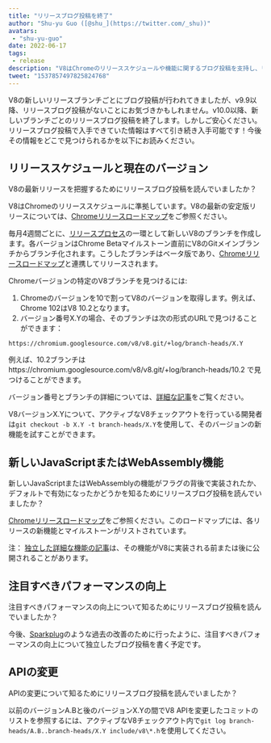 ```yaml
---
title: "リリースブログ投稿を終了"
author: "Shu-yu Guo ([@shu_](https://twitter.com/_shu))"
avatars: 
 - "shu-yu-guo"
date: 2022-06-17
tags: 
 - release
description: "V8はChromeのリリーススケジュールや機能に関するブログ投稿を支持し、リリースブログ投稿を終了します。"
tweet: "1537857497825824768"
---
```


V8の新しいリリースブランチごとにブログ投稿が行われてきましたが、v9.9以降、リリースブログ投稿がないことにお気づきかもしれません。v10.0以降、新しいブランチごとのリリースブログ投稿を終了します。しかしご安心ください。リリースブログ投稿で入手できていた情報はすべて引き続き入手可能です！今後その情報をどこで見つけられるかを以下にお読みください。

<!--truncate-->
## リリーススケジュールと現在のバージョン

V8の最新リリースを把握するためにリリースブログ投稿を読んでいましたか？

V8はChromeのリリーススケジュールに準拠しています。V8の最新の安定版リリースについては、[Chromeリリースロードマップ](https://chromestatus.com/roadmap)をご参照ください。

毎月4週間ごとに、[リリースプロセス](https://v8.dev/docs/release-process)の一環として新しいV8のブランチを作成します。各バージョンはChrome Betaマイルストーン直前にV8のGitメインブランチからブランチ化されます。こうしたブランチはベータ版であり、[Chromeリリースロードマップ](https://chromestatus.com/roadmap)と連携してリリースされます。

Chromeバージョンの特定のV8ブランチを見つけるには:

1. Chromeのバージョンを10で割ってV8のバージョンを取得します。例えば、Chrome 102はV8 10.2となります。
1. バージョン番号X.Yの場合、そのブランチは次の形式のURLで見つけることができます：

```
https://chromium.googlesource.com/v8/v8.git/+log/branch-heads/X.Y
```

例えば、10.2ブランチはhttps://chromium.googlesource.com/v8/v8.git/+log/branch-heads/10.2 で見つけることができます。

バージョン番号とブランチの詳細については、[詳細な記事](https://v8.dev/docs/version-numbers)をご覧ください。

V8バージョンX.Yについて、アクティブなV8チェックアウトを行っている開発者は`git checkout -b X.Y -t branch-heads/X.Y`を使用して、そのバージョンの新機能を試すことができます。

## 新しいJavaScriptまたはWebAssembly機能

新しいJavaScriptまたはWebAssemblyの機能がフラグの背後で実装されたか、デフォルトで有効になったかどうかを知るためにリリースブログ投稿を読んでいましたか？

[Chromeリリースロードマップ](https://chromestatus.com/roadmap)をご参照ください。このロードマップには、各リリースの新機能とマイルストーンがリストされています。

注： [独立した詳細な機能の記事](/features)は、その機能がV8に実装される前または後に公開されることがあります。

## 注目すべきパフォーマンスの向上

注目すべきパフォーマンスの向上について知るためにリリースブログ投稿を読んでいましたか？

今後、[Sparkplug](https://v8.dev/blog/sparkplug)のような過去の改善のために行ったように、注目すべきパフォーマンスの向上について独立したブログ投稿を書く予定です。

## APIの変更

APIの変更について知るためにリリースブログ投稿を読んでいましたか？

以前のバージョンA.Bと後のバージョンX.Yの間でV8 APIを変更したコミットのリストを参照するには、アクティブなV8チェックアウト内で`git log branch-heads/A.B..branch-heads/X.Y include/v8\*.h`を使用してください。
